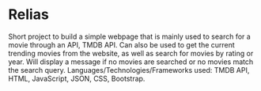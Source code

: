 # Relias
Short project to build a simple webpage that is mainly used to search for a movie through an API, TMDB API.
Can also be used to get the current trending movies from the website, as well as search for movies by rating or year.
Will display a message if no movies are searched or no movies match the search query.
Languages/Technologies/Frameworks used: TMDB API, HTML, JavaScript, JSON, CSS, Bootstrap.
